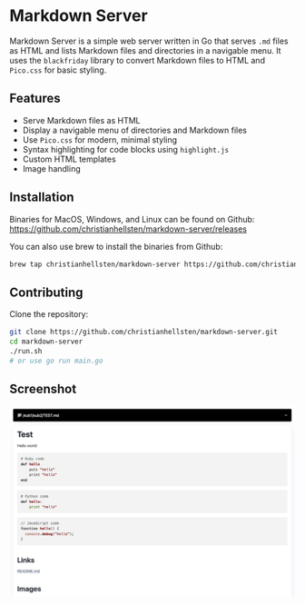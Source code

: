 # Markdown Server

Markdown Server is a simple web server written in Go that serves `.md` files as HTML and
lists Markdown files and directories in a navigable menu. It uses the
`blackfriday` library to convert Markdown files to HTML and `Pico.css` for
basic styling.

## Features

- Serve Markdown files as HTML
- Display a navigable menu of directories and Markdown files
- Use `Pico.css` for modern, minimal styling
- Syntax highlighting for code blocks using `highlight.js`
- Custom HTML templates
- Image handling

## Installation

Binaries for MacOS, Windows, and Linux can be found on Github:
https://github.com/christianhellsten/markdown-server/releases

You can also use brew to install the binaries from Github:

```bash
brew tap christianhellsten/markdown-server https://github.com/christianhellsten/markdown-server.git
```

## Contributing

Clone the repository:

```sh
git clone https://github.com/christianhellsten/markdown-server.git
cd markdown-server
./run.sh
# or use go run main.go
```

## Screenshot

![Screenshot](markdown-server-screenshot.png)
